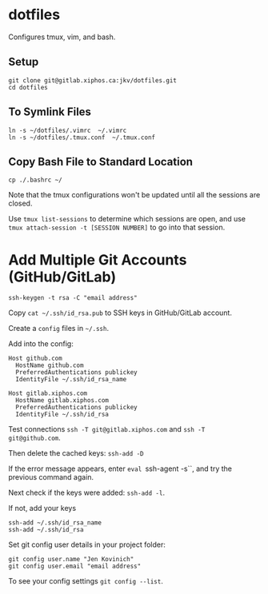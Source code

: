 # dotfiles

Configures tmux, vim, and bash.

## Setup

```
git clone git@gitlab.xiphos.ca:jkv/dotfiles.git
cd dotfiles
```

## To Symlink Files

```
ln -s ~/dotfiles/.vimrc  ~/.vimrc
ln -s ~/dotfiles/.tmux.conf  ~/.tmux.conf
```

## Copy Bash File to Standard Location

```
cp ./.bashrc ~/
```

Note that the tmux configurations won't be updated until all the sessions are closed.

Use `tmux list-sessions` to determine which sessions are open, and use `tmux attach-session -t [SESSION NUMBER]` to go into that session.

# Add Multiple Git Accounts (GitHub/GitLab)

```
ssh-keygen -t rsa -C "email address"
```

Copy `cat ~/.ssh/id_rsa.pub` to SSH keys in GitHub/GitLab account.

Create a `config` files in `~/.ssh`.

Add into the config:

```
Host github.com
  HostName github.com
  PreferredAuthentications publickey
  IdentityFile ~/.ssh/id_rsa_name

Host gitlab.xiphos.com
  HostName gitlab.xiphos.com
  PreferredAuthentications publickey
  IdentityFile ~/.ssh/id_rsa
```

Test connections `ssh -T git@gitlab.xiphos.com` and `ssh -T git@github.com`.

Then delete the cached keys: `ssh-add -D`

If the error message appears, enter `eval `ssh-agent -s``, and try the previous command again.

Next check if the keys were added: `ssh-add -l`.

If not, add your keys

```
ssh-add ~/.ssh/id_rsa_name
ssh-add ~/.ssh/id_rsa
```

Set git config user details in your project folder:

```
git config user.name "Jen Kovinich"
git config user.email "email address"
```

To see your config settings `git config --list`.

